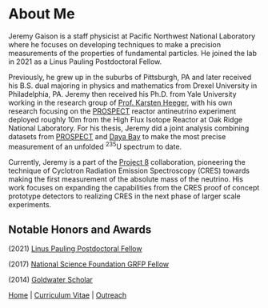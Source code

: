 # About Me

Jeremy Gaison is a staff physicist at Pacific Northwest National Laboratory where he focuses on developing techniques to make a precision measurements of the properties of fundamental particles. He joined the lab in 2021 as a Linus Pauling Postdoctoral Fellow.

Previously, he grew up in the suburbs of Pittsburgh, PA and later received his B.S. dual majoring in physics and mathematics from Drexel University in Philadelphia, PA.
Jeremy then received his Ph.D. from Yale University working in the research group of [Prof. Karsten Heeger](https://heegerlab.yale.edu/), with his own research focusing on the [PROSPECT](https://prospect.yale.edu/) reactor antineutrino experiment deployed roughly 10m from the High Flux Isotope Reactor at Oak Ridge National Laboratory.
For his thesis, Jeremy did a joint analysis combining datasets from [PROSPECT](https://prospect.yale.edu/) and [Daya Bay](http://dayabay.ihep.ac.cn/twiki/bin/view/Public/) to make the most precise measurement of an unfolded <sup>235</sup>U spectrum to date.

Currently, Jeremy is a part of the [Project 8](https://https://www.project8.org/) collaboration, pioneering the technique of Cyclotron Radiation Emission Spectroscopy (CRES) towards making the first measurement of the absolute mass of the neutrino. His work focuses on expanding the capabilities from the CRES proof of concept prototype detectors to realizing CRES in the next phase of larger scale experiments.


## Notable Honors and Awards

(2021) [Linus Pauling Postdoctoral Fellow](https://www.pnnl.gov/projects/linus-pauling-distinguished-postdoctoral-fellowship)

(2017) [National Science Foundation GRFP Fellow](https://www.nsfgrfp.org/)

(2014) [Goldwater Scholar](https://goldwaterscholarship.gov/)

[Home](/README.md) | [Curriculum Vitae](https://jkgaison65.github.io/images/gaison_CV.pdf) | [Outreach](/Outreach.md)
